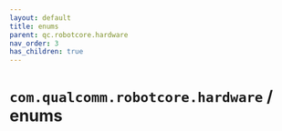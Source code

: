 ```yaml
---
layout: default
title: enums
parent: qc.robotcore.hardware
nav_order: 3
has_children: true
---
```

# `com.qualcomm.robotcore.hardware` / enums
      